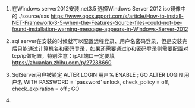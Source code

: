 1. 在Windows server2012安装.net3.5     选择Windows Server 2012 iso镜像中的 ./source/sxs
https://www.opcsupport.com/s/article/How-to-install-NET-Framework-3-5-when-the-Features-Source-files-could-not-be-found-installation-warning-message-appears-in-Windows-Server-2012


2. sql server在安装的时候就可以配置远程登录、用户名密码登录，但是安装完后只能通过计算机名和密码登录，如果还需要通过ip和密码登录则需要配置对tcp/ip做配置，特别注意：ipAll端口一定要填                https://zhuanlan.zhihu.com/p/27288660


3. SqlServer用户被锁定
ALTER LOGIN 用户名 ENABLE ;
GO
ALTER LOGIN 用户名 WITH PASSWORD = 'password' unlock, check_policy = off,
check_expiration = off ;
GO


4. 

